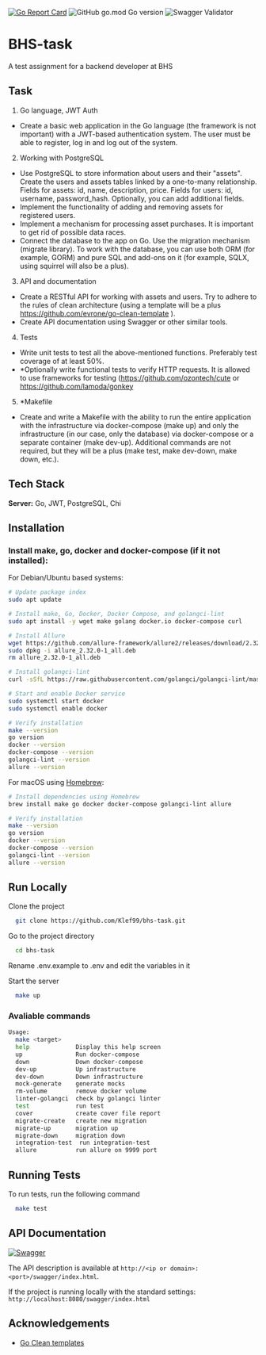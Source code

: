[![Go Report Card](https://goreportcard.com/badge/github.com/Klef99/bhs-task)](https://goreportcard.com/report/github.com/Klef99/bhs-task)
![GitHub go.mod Go version](https://img.shields.io/github/go-mod/go-version/Klef99/bhs-task)
![Swagger Validator](https://img.shields.io/swagger/valid/3.0?specUrl=https%3A%2F%2Fraw.githubusercontent.com%2FKlef99%2Fbhs-task%2Fmain%2Fdocs%2Fswagger.yaml)


# BHS-task

A test assignment for a backend developer at BHS

## Task

1. Go language, JWT Auth
- Create a basic web application in the Go language (the framework is not important) with a JWT-based authentication system. The user must be able to register, log in and log out of the system.


2. Working with PostgreSQL
- Use PostgreSQL to store information about users and their "assets". Create the users and assets tables linked by a one-to-many relationship. Fields for assets: id, name, description, price. Fields for users: id, username, password_hash. Optionally, you can add additional fields.
- Implement the functionality of adding and removing assets for registered users.
- Implement a mechanism for processing asset purchases. It is important to get rid of possible data races.
- Connect the database to the app on Go. Use the migration mechanism (migrate library). To work with the database, you can use both ORM (for example, GORM) and pure SQL and add-ons on it (for example, SQLX, using squirrel will also be a plus).


3. API and documentation
- Create a RESTful API for working with assets and users. Try to adhere to the rules of clean architecture (using a template will be a plus https://github.com/evrone/go-clean-template ). 
- Create API documentation using Swagger or other similar tools.


4. Tests
- Write unit tests to test all the above-mentioned functions. Preferably test coverage of at least 50%.
- *Optionally write functional tests to verify HTTP requests. It is allowed to use frameworks for testing (https://github.com/ozontech/cute or https://github.com/lamoda/gonkey

5. *Makefile
- Create and write a Makefile with the ability to run the entire application with the infrastructure via docker-compose (make up) and only the infrastructure (in our case, only the database) via docker-compose or a separate container (make dev-up). Additional commands are not required, but they will be a plus (make test, make dev-down, make down, etc.).


## Tech Stack

**Server:** Go, JWT, PostgreSQL, Chi


## Installation

### Install make, go, docker and docker-compose (if it not installed):

For Debian/Ubuntu based systems:
```bash
# Update package index
sudo apt update

# Install make, Go, Docker, Docker Compose, and golangci-lint
sudo apt install -y wget make golang docker.io docker-compose curl

# Install Allure
wget https://github.com/allure-framework/allure2/releases/download/2.32.0/allure_2.32.0-1_all.deb
sudo dpkg -i allure_2.32.0-1_all.deb
rm allure_2.32.0-1_all.deb

# Install golangci-lint
curl -sSfL https://raw.githubusercontent.com/golangci/golangci-lint/master/install.sh | sh -s latest

# Start and enable Docker service
sudo systemctl start docker
sudo systemctl enable docker

# Verify installation
make --version
go version
docker --version
docker-compose --version
golangci-lint --version
allure --version
```

For macOS using [Homebrew](https://brew.sh/):
```bash
# Install dependencies using Homebrew
brew install make go docker docker-compose golangci-lint allure

# Verify installation
make --version
go version
docker --version
docker-compose --version
golangci-lint --version
allure --version
```
## Run Locally

Clone the project

```bash
  git clone https://github.com/Klef99/bhs-task.git
```

Go to the project directory

```bash
  cd bhs-task
```

Rename .env.example to .env and edit the variables in it

Start the server

```bash
  make up
```

### Avaliable commands
```bash
Usage:
  make <target>
  help             Display this help screen
  up               Run docker-compose
  down             Down docker-compose
  dev-up           Up infrastructure
  dev-down         Down infrastructure
  mock-generate    generate mocks
  rm-volume        remove docker volume
  linter-golangci  check by golangci linter
  test             run test
  cover            create cover file report
  migrate-create   create new migration
  migrate-up       migration up
  migrate-down     migration down
  integration-test  run integration-test
  allure           run allure on 9999 port
```
## Running Tests

To run tests, run the following command

```bash
  make test
```

## API Documentation
[![Swagger](https://img.shields.io/badge/swagger-docs-brightgreen)](http://localhost:8080/swagger/index.html)

The API description is available at ```http://<ip or domain>:<port>/swagger/index.html```. 

If the project is running locally with the standard settings: ```http://localhost:8080/swagger/index.html```
## Acknowledgements

 - [Go Clean templates](https://github.com/evrone/go-clean-template/tree/master)
